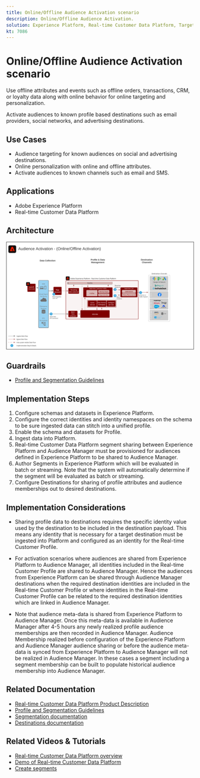 ```yaml
---
title: Online/Offline Audience Activation scenario
description: Online/Offline Audience Activation.
solution: Experience Platform, Real-time Customer Data Platform, Target, Audience Manager, Analytics, Experience Cloud Services, Data Collection
kt: 7086
---
```


# Online/Offline Audience Activation scenario

Use offline attributes and events such as offline orders, transactions, CRM, or loyalty data along with online behavior for online targeting and personalization.

Activate audiences to known profile based destinations such as email providers, social networks, and advertising destinations. 

## Use Cases

* Audience targeting for known audiences on social and advertising destinations.
* Online personalization with online and offline attributes.
* Activate audiences to known channels such as email and SMS.

## Applications

* Adobe Experience Platform
* Real-time Customer Data Platform

## Architecture

<img src="assets/onoff.svg" alt="Reference architecture for the Online/Offline Audience Activation scenario" style="border:1px solid #4a4a4a" />

## Guardrails

* [Profile and Segmentation Guidelines](https://experienceleague.adobe.com/docs/experience-platform/profile/guardrails.html?lang=en)

## Implementation Steps

1. Configure schemas and datasets in Experience Platform.
1. Configure the correct identities and identity namespaces on the schema to be sure ingested data can stitch into a unified profile.
1. Enable the schema and datasets for Profile. 
1. Ingest data into Platform.
1. Real-time Customer Data Platform segment sharing between Experience Platform and Audience Manager must be provisioned for audiences defined in Experience Platform to be shared to Audience Manager.
1. Author Segments in Experience Platform which will be evaluated in batch or streaming. Note that the system will automatically determine if the segment will be evaluated as batch or streaming.
1. Configure Destinations for sharing of profile attributes and audience memberships out to desired destinations.

## Implementation Considerations

* Sharing profile data to destinations requires the specific identity value used by the destination to be included in the destination payload. This means any identity that is necessary for a target destination must be ingested into Platform and configured as an identity for the Real-time Customer Profile.

* For activation scenarios where audiences are shared from Experience Platform to Audience Manager, all identities included in the Real-time Customer Profile are shared to Audience Manager. Hence the audiences from Experience Platform can be shared through Audience Manager destinations when the required destination identities are included in the Real-time Customer Profile or where identities in the Real-time Customer Profile can be related to the required destination identities which are linked in Audience Manager.

* Note that audience meta-data is shared from Experience Platform to Audience Manager. Once this meta-data is available in Audience Manager after 4-5 hours any newly realized profile audience memberships are then recorded in Audience Manager. Audience Membership realized before configuration of the Experience Platform and Audience Manager audience sharing or before the audience meta-data is synced from Experience Platform to Audience Manager will not be realized in Audience Manager. In these cases a segment including a segment membership can be built to populate historical audience membership into Audience Manager. 


## Related Documentation

* [Real-time Customer Data Platform Product Description](https://helpx.adobe.com/legal/product-descriptions/real-time-customer-data-platform.html)
* [Profile and Segmentation Guidelines](https://experienceleague.adobe.com/docs/experience-platform/profile/guardrails.html?lang=en)
* [Segmentation documentation](https://experienceleague.adobe.com/docs/experience-platform/segmentation/api/streaming-segmentation.html)
* [Destinations documentation](https://experienceleague.adobe.com/docs/experience-platform/destinations/catalog/overview.html)

## Related Videos & Tutorials

* [Real-time Customer Data Platform overview](https://experienceleague.adobe.com/docs/platform-learn/tutorials/application-services/rtcdp/understanding-the-real-time-customer-data-platform.html)
* [Demo of Real-time Customer Data Platform](https://experienceleague.adobe.com/docs/platform-learn/tutorials/application-services/rtcdp/demo.html)
* [Create segments](https://experienceleague.adobe.com/docs/platform-learn/tutorials/segments/create-segments.html)